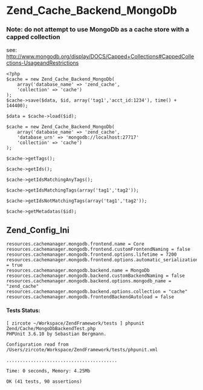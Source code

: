 # Zend_Cache_Backend_MongoDb

### Note: do not attempt to use MongoDb as a cache store with a capped collection
see: http://www.mongodb.org/display/DOCS/Capped+Collections#CappedCollections-UsageandRestrictions


```
<?php
$cache = new Zend_Cache_Backend_MongoDb(
    array('database_name' => 'zend_cache',
    'collection' => 'cache')
);
$cache->save($data, $id, array('tag1','acct_id:1234'), time() + 144400);

$data = $cache->load($id);
```

```
$cache = new Zend_Cache_Backend_MongoDb(
    array('database_name' => 'zend_cache',
    'database_urn' => 'mongodb://localhost:27717'
    'collection' => 'cache')
);

$cache->getTags();

$cache->getIds();

$cache->getIdsMatchingAnyTags();

$cache->getIdsMatchingTags(array('tag1','tag2'));

$cache->getIdsNotMatchingTags(array('tag1','tag2'));

$cache->getMetadatas($id);
```

## Zend_Config_Ini

```
resources.cachemanager.mongodb.frontend.name = Core
resources.cachemanager.mongodb.frontend.customFrontendNaming = false
resources.cachemanager.mongodb.frontend.options.lifetime = 7200
resources.cachemanager.mongodb.frontend.options.automatic_serialization = true
resources.cachemanager.mongodb.backend.name = MongoDb
resources.cachemanager.mongodb.backend.customBackendNaming = false
resources.cachemanager.mongodb.backend.options.mongodb_name = "zend_cache"
resources.cachemanager.mongodb.backend.options.collection = "cache"
resources.cachemanager.mongodb.frontendBackendAutoload = false

```

#### Tests Status:

```
[ zircote ~/Workspace/ZendFramework/tests ] phpunit Zend/Cache/MongoDbBackendTest.php
PHPUnit 3.6.10 by Sebastian Bergmann.

Configuration read from /Users/zircote/Workspace/ZendFramework/tests/phpunit.xml

.........................................

Time: 0 seconds, Memory: 4.25Mb

OK (41 tests, 90 assertions)
```